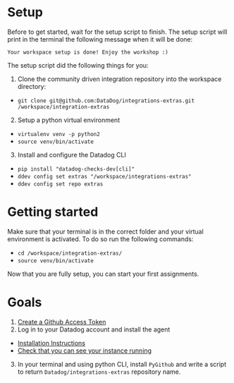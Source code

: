 # Setup
Before to get started, wait for the setup script to finish.
The setup script will print in the terminal the following message when it will be done:

```
Your workspace setup is done! Enjoy the workshop :)
```

The setup script did the following things for you:
1. Clone the community driven integration repository into the workspace directory:
  - `git clone git@github.com:DataDog/integrations-extras.git /workspace/integration-extras`

2. Setup a python virtual environment
  - `virtualenv venv -p python2`
  - `source venv/bin/activate`
3. Install and configure the Datadog CLI
  - `pip install "datadog-checks-dev[cli]"`
  - `ddev config set extras "/workspace/integrations-extras"`
  - `ddev config set repo extras`

# Getting started

Make sure that your terminal is in the correct folder and your virtual environment is activated. 
To do so run the following commands:
- `cd /workspace/integration-extras/`
- `source venv/bin/activate`
    
Now that you are fully setup, you can start your first assignments.

# Goals
1. [Create a Github Access Token](https://help.github.com/en/articles/creating-a-personal-access-token-for-the-command-line)
2. Log in to your Datadog account and install the agent
  - [Installation Instructions](https://app.datadoghq.com/account/settings#agent/ubuntu)
  - [Check that you can see your instance running](https://app.datadoghq.com/infrastructure)
3. In your terminal and using python CLI, install `PyGithub` and write a script to return `Datadog/integrations-extras` repository name.

